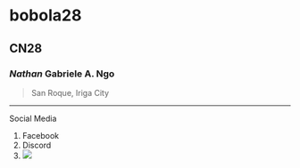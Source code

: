 # bobola28
## CN28
### *Nathan* Gabriele A. Ngo
>San Roque, Iriga City
---
Social Media
1. Facebook
2. Discord
3. ![](https://images.app.goo.gl/uXR2ybPppCVhMbQr5)
